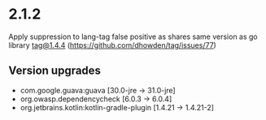 # 2.1.2

Apply suppression to lang-tag false positive as shares same version as go library tag@1.4.4 (https://github.com/dhowden/tag/issues/77)

## Version upgrades

- com.google.guava:guava [30.0-jre -> 31.0-jre]
- org.owasp.dependencycheck [6.0.3 -> 6.0.4]
- org.jetbrains.kotlin:kotlin-gradle-plugin [1.4.21 -> 1.4.21-2]
